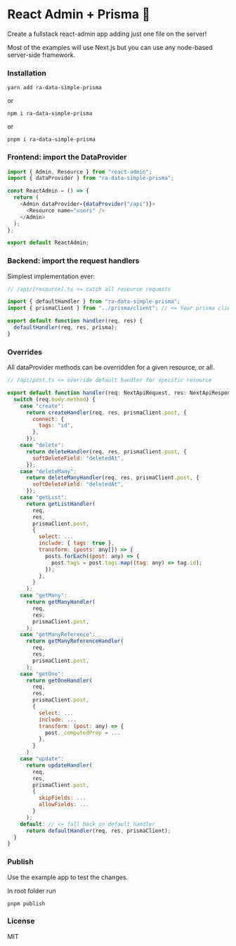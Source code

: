 # React Admin + Prisma 🤝

Create a fullstack react-admin app adding just one file on the server!

Most of the examples will use Next.js but you can use any node-based server-side framework.

### Installation

```
yarn add ra-data-simple-prisma
```

or

```
npm i ra-data-simple-prisma
```

or

```
pnpm i ra-data-simple-prisma
```

### Frontend: import the DataProvider

```js
import { Admin, Resource } from "react-admin";
import { dataProvider } from "ra-data-simple-prisma";

const ReactAdmin = () => {
  return (
    <Admin dataProvider={dataProvider("/api")}>
      <Resource name="users" />
    </Admin>
  );
};

export default ReactAdmin;
```

### Backend: import the request handlers

Simplest implementation ever:

```js
// /api/[resource].ts <= catch all resource requests

import { defaultHandler } from "ra-data-simple-prisma";
import { prismaClient } from "../prisma/client"; // <= Your prisma client instance

export default function handler(req, res) {
  defaultHandler(req, res, prisma);
}
```

### Overrides

All dataProvider methods can be overridden for a given resource, or all.

```js
// /api/post.ts <= override default handler for specific resource

export default function handler(req: NextApiRequest, res: NextApiResponse) {
  switch (req.body.method) {
    case "create":
      return createHandler(req, res, prismaClient.post, {
        connect: {
          tags: "id",
        },
      });
    case "delete":
      return deleteHandler(req, res, prismaClient.post, {
        softDeleteField: "deletedAt",
      });
    case "deleteMany":
      return deleteManyHandler(req, res, prismaClient.post, {
        softDeleteField: "deletedAt",
      });
    case "getList":
      return getListHandler(
        req,
        res,
        prismaClient.post,
        {
          select: ...
          include: { tags: true },
          transform: (posts: any[]) => {
            posts.forEach((post: any) => {
              post.tags = post.tags.map((tag: any) => tag.id);
            });
          },
        }
      );
    case "getMany":
      return getManyHandler(
        req,
        res,
        prismaClient.post,
      );
    case "getManyReference":
      return getManyReferenceHandler(
        req,
        res,
        prismaClient.post,
      );
    case "getOne":
      return getOneHandler(
        req,
        res,
        prismaClient.post,
        {
          select: ...
          include: ...
          transform: (post: any) => {
            post._computedProp = ...
          },
        }
      )
    case "update":
      return updateHandler(
        req,
        res,
        prismaClient.post,
        {
          skipFields: ...
          allowFields: ...
        }
      );
    default: // <= fall back on default handler
      return defaultHandler(req, res, prismaClient);
  }
}
```

### Publish

Use the example app to test the changes.

In root folder run

```
pnpm publish
```

### License

MIT
